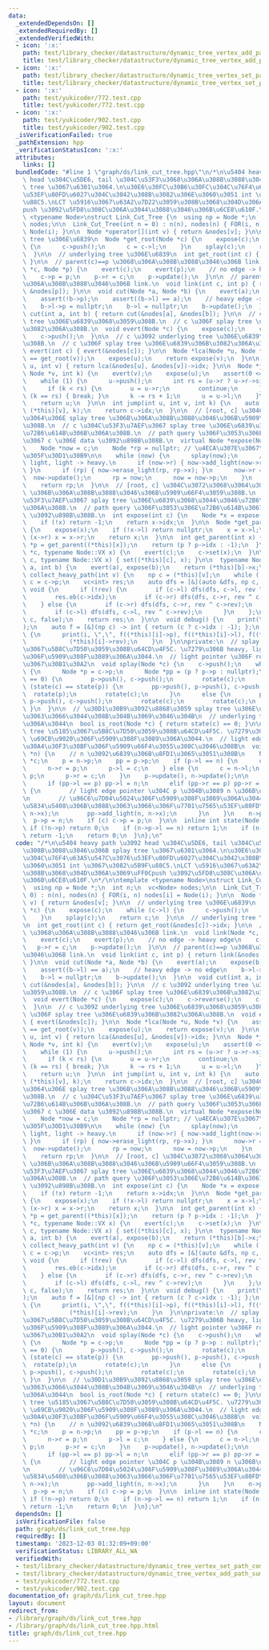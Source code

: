 ```yaml
---
data:
  _extendedDependsOn: []
  _extendedRequiredBy: []
  _extendedVerifiedWith:
  - icon: ':x:'
    path: test/library_checker/datastructure/dynamic_tree_vertex_add_path_sum.test.cpp
    title: test/library_checker/datastructure/dynamic_tree_vertex_add_path_sum.test.cpp
  - icon: ':x:'
    path: test/library_checker/datastructure/dynamic_tree_vertex_set_path_composite.test.cpp
    title: test/library_checker/datastructure/dynamic_tree_vertex_set_path_composite.test.cpp
  - icon: ':x:'
    path: test/yukicoder/772.test.cpp
    title: test/yukicoder/772.test.cpp
  - icon: ':x:'
    path: test/yukicoder/902.test.cpp
    title: test/yukicoder/902.test.cpp
  _isVerificationFailed: true
  _pathExtension: hpp
  _verificationStatusIcon: ':x:'
  attributes:
    links: []
  bundledCode: "#line 1 \"graph/ds/link_cut_tree.hpp\"\n/*\n\u5404 heavy path \u3092\
    \ head \u304C\u5DE6, tail \u304C\u53F3\u3068\u306A\u308B\u3088\u3046\u306B splay\
    \ tree \u3067\u6301\u3064.\n\u30E6\u30FC\u30B6\u30FC\u304C\u76F4\u63A5\u547C\u3076\
    \u53EF\u80FD\u6027\u304C\u3042\u308B\u3082\u306E\u3060\u3051 int \u3067\u3082\u5B9F\
    \u88C5.\nLCT \u5916\u3067\u63A2\u7D22\u3059\u308B\u3068\u304D\u306A\u3069\uFF0C\
    push \u3092\u5FD8\u308C\u306A\u3044\u3088\u3046\u306B\u6CE8\u610F.\n*/\n\ntemplate\
    \ <typename Node>\nstruct Link_Cut_Tree {\n  using np = Node *;\n  int n;\n  vc<Node>\
    \ nodes;\n\n  Link_Cut_Tree(int n = 0) : n(n), nodes(n) { FOR(i, n) nodes[i] =\
    \ Node(i); }\n\n  Node *operator[](int v) { return &nodes[v]; }\n\n  // underlying\
    \ tree \u306E\u6839\n  Node *get_root(Node *c) {\n    expose(c);\n    while (c->l)\
    \ {\n      c->push();\n      c = c->l;\n    }\n    splay(c);\n    return c;\n\
    \  }\n\n  // underlying tree \u306E\u6839\n  int get_root(int c) { return get_root(&nodes[c])->idx;\
    \ }\n\n  // parent(c)==p \u3068\u306A\u308B\u3088\u3046\u306B link.\n  void link(Node\
    \ *c, Node *p) {\n    evert(c);\n    evert(p);\n    // no edge -> heavy edge\n\
    \    c->p = p;\n    p->r = c;\n    p->update();\n  }\n\n  // parent(c)==p \u3068\
    \u306A\u308B\u3088\u3046\u306B link.\n  void link(int c, int p) { return link(&nodes[c],\
    \ &nodes[p]); }\n\n  void cut(Node *a, Node *b) {\n    evert(a);\n    expose(b);\n\
    \    assert(!b->p);\n    assert((b->l) == a);\n    // heavy edge -> no edge\n\
    \    b->l->p = nullptr;\n    b->l = nullptr;\n    b->update();\n  }\n\n  void\
    \ cut(int a, int b) { return cut(&nodes[a], &nodes[b]); }\n\n  // c \u3092 underlying\
    \ tree \u306E\u6839\u3068\u3059\u308B.\n  // c \u306F splay tree \u306E\u6839\u306B\
    \u3082\u306A\u308B.\n  void evert(Node *c) {\n    expose(c);\n    c->reverse();\n\
    \    c->push();\n  }\n\n  // c \u3092 underlying tree \u306E\u6839\u3068\u3059\
    \u308B.\n  // c \u306F splay tree \u306E\u6839\u306B\u3082\u306A\u308B.\n  void\
    \ evert(int c) { evert(&nodes[c]); }\n\n  Node *lca(Node *u, Node *v) {\n    assert(get_root(u)\
    \ == get_root(v));\n    expose(u);\n    return expose(v);\n  }\n\n  int lca(int\
    \ u, int v) { return lca(&nodes[u], &nodes[v])->idx; }\n\n  Node *jump(Node *u,\
    \ Node *v, int k) {\n    evert(v);\n    expose(u);\n    assert(0 <= k && k < (u->size));\n\
    \    while (1) {\n      u->push();\n      int rs = (u->r ? u->r->size : 0);\n\
    \      if (k < rs) {\n        u = u->r;\n        continue;\n      }\n      if\
    \ (k == rs) { break; }\n      k -= rs + 1;\n      u = u->l;\n    }\n    splay(u);\n\
    \    return u;\n  }\n\n  int jump(int u, int v, int k) {\n    auto c = jump((*this)[u],\
    \ (*this)[v], k);\n    return c->idx;\n  }\n\n  // [root, c] \u304C\u3072\u3068\
    \u3064\u306E splay tree \u306B\u306A\u308B\u3088\u3046\u306B\u5909\u66F4\u3059\
    \u308B.\n  // c \u304C\u53F3\u7AEF\u3067 splay tree \u306E\u6839\u3068\u3044\u3046\
    \u72B6\u614B\u306B\u306A\u308B.\n  // path query \u306F\u3053\u306E\u72B6\u614B\
    \u3067 c \u306E data \u3092\u898B\u308B.\n  virtual Node *expose(Node *c) {\n\
    \    Node *now = c;\n    Node *rp = nullptr; // \u4ECA\u307E\u3067\u4F5C\u3063\
    \u305F\u30D1\u30B9\n\n    while (now) {\n      splay(now);\n      // heavy ->\
    \ light, light -> heavy.\n      if (now->r) { now->add_light(now->r, now->r->x);\
    \ }\n      if (rp) { now->erase_light(rp, rp->x); }\n      now->r = rp;\n    \
    \  now->update();\n      rp = now;\n      now = now->p;\n    }\n    splay(c);\n\
    \    return rp;\n  }\n\n  // [root, c] \u304C\u3072\u3068\u3064\u306E splay tree\
    \ \u306B\u306A\u308B\u3088\u3046\u306B\u5909\u66F4\u3059\u308B.\n  // c \u304C\
    \u53F3\u7AEF\u3067 splay tree \u306E\u6839\u3068\u3044\u3046\u72B6\u614B\u306B\
    \u306A\u308B.\n  // path query \u306F\u3053\u306E\u72B6\u614B\u3067 c \u306E data\
    \ \u3092\u898B\u308B.\n  int expose(int c) {\n    Node *x = expose(&nodes[c]);\n\
    \    if (!x) return -1;\n    return x->idx;\n  }\n\n  Node *get_parent(Node *x)\
    \ {\n    expose(x);\n    if (!x->l) return nullptr;\n    x = x->l;\n    while\
    \ (x->r) x = x->r;\n    return x;\n  }\n\n  int get_parent(int x) {\n    Node\
    \ *p = get_parent((*this)[x]);\n    return (p ? p->idx : -1);\n  }\n\n  void set(Node\
    \ *c, typename Node::VX x) {\n    evert(c);\n    c->set(x);\n  }\n\n  void set(int\
    \ c, typename Node::VX x) { set((*this)[c], x); }\n\n  typename Node::X prod_path(int\
    \ a, int b) {\n    evert(a), expose(b);\n    return (*this)[b]->x;\n  }\n\n  vc<int>\
    \ collect_heavy_path(int v) {\n    np c = (*this)[v];\n    while (!is_root(c))\
    \ c = c->p;\n    vc<int> res;\n    auto dfs = [&](auto &dfs, np c, bool rev) ->\
    \ void {\n      if (!rev) {\n        if (c->l) dfs(dfs, c->l, rev ^ c->rev);\n\
    \        res.eb(c->idx);\n        if (c->r) dfs(dfs, c->r, rev ^ c->rev);\n  \
    \    } else {\n        if (c->r) dfs(dfs, c->r, rev ^ c->rev);\n        res.eb(c->idx);\n\
    \        if (c->l) dfs(dfs, c->l, rev ^ c->rev);\n      }\n    };\n    dfs(dfs,\
    \ c, false);\n    return res;\n  }\n\n  void debug() {\n    print(\"p, l, r, rev\"\
    );\n    auto f = [&](np c) -> int { return (c ? c->idx : -1); };\n    FOR(i, len(nodes))\
    \ {\n      print(i, \",\", f((*this)[i]->p), f((*this)[i]->l), f((*this)[i]->r),\n\
    \            (*this)[i]->rev);\n    }\n  }\n\nprivate:\n  // splay tree \u5185\
    \u3067\u5B8C\u7D50\u3059\u308B\u64CD\u4F5C. \u7279\u306B heavy, light \u69CB\u9020\
    \u306F\u5909\u308F\u3089\u306A\u3044.\n  // light pointer \u306F rotate \u5185\
    \u3067\u30B1\u30A2\n  void splay(Node *c) {\n    c->push();\n    while (!is_root(c))\
    \ {\n      Node *p = c->p;\n      Node *pp = (p ? p->p : nullptr);\n      if (state(p)\
    \ == 0) {\n        p->push(), c->push();\n        rotate(c);\n      }\n      elif\
    \ (state(c) == state(p)) {\n        pp->push(), p->push(), c->push();\n      \
    \  rotate(p);\n        rotate(c);\n      }\n      else {\n        pp->push(),\
    \ p->push(), c->push();\n        rotate(c);\n        rotate(c);\n      }\n   \
    \ }\n  }\n\n  // \u30D1\u30B9\u3092\u8868\u3059 splay tree \u306E\u6839\u306B\u306A\
    \u3063\u3066\u3044\u308B\u304B\u3069\u3046\u304B\n  // underlying tree \u3067\u306F\
    \u306A\u3044\n  bool is_root(Node *c) { return state(c) == 0; }\n\n  // splay\
    \ tree \u5185\u3067\u5B8C\u7D50\u3059\u308B\u64CD\u4F5C. \u7279\u306B heavy, light\
    \ \u69CB\u9020\u306F\u5909\u308F\u3089\u306A\u3044.\n  // light edge \u306E\u30DD\
    \u30A4\u30F3\u30BF\u306F\u5909\u66F4\u3055\u308C\u3046\u308B\n  void rotate(Node\
    \ *n) {\n    // n \u3092\u6839\u306B\u8FD1\u3065\u3051\u308B\n    Node *pp, *p,\
    \ *c;\n    p = n->p;\n    pp = p->p;\n    if (p->l == n) {\n      c = n->r;\n\
    \      n->r = p;\n      p->l = c;\n    } else {\n      c = n->l;\n      n->l =\
    \ p;\n      p->r = c;\n    }\n    p->update(), n->update();\n\n    if (pp) {\n\
    \      if (pp->l == p) pp->l = n;\n      elif (pp->r == p) pp->r = n;\n      else\
    \ {\n        // light edge pointer \u304C p \u304B\u3089 n \u306B\u5909\u308F\u308B\
    \n        // \u96C6\u7D04\u5024\u306F\u5909\u308F\u3089\u306A\u3044\u306E\u3067\
    \u5834\u5408\u306B\u3088\u3063\u3066\u306F\u7701\u7565\u53EF\u80FD\n        pp->erase_light(p,\
    \ n->x);\n        pp->add_light(n, n->x);\n      }\n    }\n    n->p = pp;\n  \
    \  p->p = n;\n    if (c) c->p = p;\n  }\n\n  inline int state(Node *n) {\n   \
    \ if (!n->p) return 0;\n    if (n->p->l == n) return 1;\n    if (n->p->r == n)\
    \ return -1;\n    return 0;\n  }\n};\n"
  code: "/*\n\u5404 heavy path \u3092 head \u304C\u5DE6, tail \u304C\u53F3\u3068\u306A\
    \u308B\u3088\u3046\u306B splay tree \u3067\u6301\u3064.\n\u30E6\u30FC\u30B6\u30FC\
    \u304C\u76F4\u63A5\u547C\u3076\u53EF\u80FD\u6027\u304C\u3042\u308B\u3082\u306E\
    \u3060\u3051 int \u3067\u3082\u5B9F\u88C5.\nLCT \u5916\u3067\u63A2\u7D22\u3059\
    \u308B\u3068\u304D\u306A\u3069\uFF0Cpush \u3092\u5FD8\u308C\u306A\u3044\u3088\u3046\
    \u306B\u6CE8\u610F.\n*/\n\ntemplate <typename Node>\nstruct Link_Cut_Tree {\n\
    \  using np = Node *;\n  int n;\n  vc<Node> nodes;\n\n  Link_Cut_Tree(int n =\
    \ 0) : n(n), nodes(n) { FOR(i, n) nodes[i] = Node(i); }\n\n  Node *operator[](int\
    \ v) { return &nodes[v]; }\n\n  // underlying tree \u306E\u6839\n  Node *get_root(Node\
    \ *c) {\n    expose(c);\n    while (c->l) {\n      c->push();\n      c = c->l;\n\
    \    }\n    splay(c);\n    return c;\n  }\n\n  // underlying tree \u306E\u6839\
    \n  int get_root(int c) { return get_root(&nodes[c])->idx; }\n\n  // parent(c)==p\
    \ \u3068\u306A\u308B\u3088\u3046\u306B link.\n  void link(Node *c, Node *p) {\n\
    \    evert(c);\n    evert(p);\n    // no edge -> heavy edge\n    c->p = p;\n \
    \   p->r = c;\n    p->update();\n  }\n\n  // parent(c)==p \u3068\u306A\u308B\u3088\
    \u3046\u306B link.\n  void link(int c, int p) { return link(&nodes[c], &nodes[p]);\
    \ }\n\n  void cut(Node *a, Node *b) {\n    evert(a);\n    expose(b);\n    assert(!b->p);\n\
    \    assert((b->l) == a);\n    // heavy edge -> no edge\n    b->l->p = nullptr;\n\
    \    b->l = nullptr;\n    b->update();\n  }\n\n  void cut(int a, int b) { return\
    \ cut(&nodes[a], &nodes[b]); }\n\n  // c \u3092 underlying tree \u306E\u6839\u3068\
    \u3059\u308B.\n  // c \u306F splay tree \u306E\u6839\u306B\u3082\u306A\u308B.\n\
    \  void evert(Node *c) {\n    expose(c);\n    c->reverse();\n    c->push();\n\
    \  }\n\n  // c \u3092 underlying tree \u306E\u6839\u3068\u3059\u308B.\n  // c\
    \ \u306F splay tree \u306E\u6839\u306B\u3082\u306A\u308B.\n  void evert(int c)\
    \ { evert(&nodes[c]); }\n\n  Node *lca(Node *u, Node *v) {\n    assert(get_root(u)\
    \ == get_root(v));\n    expose(u);\n    return expose(v);\n  }\n\n  int lca(int\
    \ u, int v) { return lca(&nodes[u], &nodes[v])->idx; }\n\n  Node *jump(Node *u,\
    \ Node *v, int k) {\n    evert(v);\n    expose(u);\n    assert(0 <= k && k < (u->size));\n\
    \    while (1) {\n      u->push();\n      int rs = (u->r ? u->r->size : 0);\n\
    \      if (k < rs) {\n        u = u->r;\n        continue;\n      }\n      if\
    \ (k == rs) { break; }\n      k -= rs + 1;\n      u = u->l;\n    }\n    splay(u);\n\
    \    return u;\n  }\n\n  int jump(int u, int v, int k) {\n    auto c = jump((*this)[u],\
    \ (*this)[v], k);\n    return c->idx;\n  }\n\n  // [root, c] \u304C\u3072\u3068\
    \u3064\u306E splay tree \u306B\u306A\u308B\u3088\u3046\u306B\u5909\u66F4\u3059\
    \u308B.\n  // c \u304C\u53F3\u7AEF\u3067 splay tree \u306E\u6839\u3068\u3044\u3046\
    \u72B6\u614B\u306B\u306A\u308B.\n  // path query \u306F\u3053\u306E\u72B6\u614B\
    \u3067 c \u306E data \u3092\u898B\u308B.\n  virtual Node *expose(Node *c) {\n\
    \    Node *now = c;\n    Node *rp = nullptr; // \u4ECA\u307E\u3067\u4F5C\u3063\
    \u305F\u30D1\u30B9\n\n    while (now) {\n      splay(now);\n      // heavy ->\
    \ light, light -> heavy.\n      if (now->r) { now->add_light(now->r, now->r->x);\
    \ }\n      if (rp) { now->erase_light(rp, rp->x); }\n      now->r = rp;\n    \
    \  now->update();\n      rp = now;\n      now = now->p;\n    }\n    splay(c);\n\
    \    return rp;\n  }\n\n  // [root, c] \u304C\u3072\u3068\u3064\u306E splay tree\
    \ \u306B\u306A\u308B\u3088\u3046\u306B\u5909\u66F4\u3059\u308B.\n  // c \u304C\
    \u53F3\u7AEF\u3067 splay tree \u306E\u6839\u3068\u3044\u3046\u72B6\u614B\u306B\
    \u306A\u308B.\n  // path query \u306F\u3053\u306E\u72B6\u614B\u3067 c \u306E data\
    \ \u3092\u898B\u308B.\n  int expose(int c) {\n    Node *x = expose(&nodes[c]);\n\
    \    if (!x) return -1;\n    return x->idx;\n  }\n\n  Node *get_parent(Node *x)\
    \ {\n    expose(x);\n    if (!x->l) return nullptr;\n    x = x->l;\n    while\
    \ (x->r) x = x->r;\n    return x;\n  }\n\n  int get_parent(int x) {\n    Node\
    \ *p = get_parent((*this)[x]);\n    return (p ? p->idx : -1);\n  }\n\n  void set(Node\
    \ *c, typename Node::VX x) {\n    evert(c);\n    c->set(x);\n  }\n\n  void set(int\
    \ c, typename Node::VX x) { set((*this)[c], x); }\n\n  typename Node::X prod_path(int\
    \ a, int b) {\n    evert(a), expose(b);\n    return (*this)[b]->x;\n  }\n\n  vc<int>\
    \ collect_heavy_path(int v) {\n    np c = (*this)[v];\n    while (!is_root(c))\
    \ c = c->p;\n    vc<int> res;\n    auto dfs = [&](auto &dfs, np c, bool rev) ->\
    \ void {\n      if (!rev) {\n        if (c->l) dfs(dfs, c->l, rev ^ c->rev);\n\
    \        res.eb(c->idx);\n        if (c->r) dfs(dfs, c->r, rev ^ c->rev);\n  \
    \    } else {\n        if (c->r) dfs(dfs, c->r, rev ^ c->rev);\n        res.eb(c->idx);\n\
    \        if (c->l) dfs(dfs, c->l, rev ^ c->rev);\n      }\n    };\n    dfs(dfs,\
    \ c, false);\n    return res;\n  }\n\n  void debug() {\n    print(\"p, l, r, rev\"\
    );\n    auto f = [&](np c) -> int { return (c ? c->idx : -1); };\n    FOR(i, len(nodes))\
    \ {\n      print(i, \",\", f((*this)[i]->p), f((*this)[i]->l), f((*this)[i]->r),\n\
    \            (*this)[i]->rev);\n    }\n  }\n\nprivate:\n  // splay tree \u5185\
    \u3067\u5B8C\u7D50\u3059\u308B\u64CD\u4F5C. \u7279\u306B heavy, light \u69CB\u9020\
    \u306F\u5909\u308F\u3089\u306A\u3044.\n  // light pointer \u306F rotate \u5185\
    \u3067\u30B1\u30A2\n  void splay(Node *c) {\n    c->push();\n    while (!is_root(c))\
    \ {\n      Node *p = c->p;\n      Node *pp = (p ? p->p : nullptr);\n      if (state(p)\
    \ == 0) {\n        p->push(), c->push();\n        rotate(c);\n      }\n      elif\
    \ (state(c) == state(p)) {\n        pp->push(), p->push(), c->push();\n      \
    \  rotate(p);\n        rotate(c);\n      }\n      else {\n        pp->push(),\
    \ p->push(), c->push();\n        rotate(c);\n        rotate(c);\n      }\n   \
    \ }\n  }\n\n  // \u30D1\u30B9\u3092\u8868\u3059 splay tree \u306E\u6839\u306B\u306A\
    \u3063\u3066\u3044\u308B\u304B\u3069\u3046\u304B\n  // underlying tree \u3067\u306F\
    \u306A\u3044\n  bool is_root(Node *c) { return state(c) == 0; }\n\n  // splay\
    \ tree \u5185\u3067\u5B8C\u7D50\u3059\u308B\u64CD\u4F5C. \u7279\u306B heavy, light\
    \ \u69CB\u9020\u306F\u5909\u308F\u3089\u306A\u3044.\n  // light edge \u306E\u30DD\
    \u30A4\u30F3\u30BF\u306F\u5909\u66F4\u3055\u308C\u3046\u308B\n  void rotate(Node\
    \ *n) {\n    // n \u3092\u6839\u306B\u8FD1\u3065\u3051\u308B\n    Node *pp, *p,\
    \ *c;\n    p = n->p;\n    pp = p->p;\n    if (p->l == n) {\n      c = n->r;\n\
    \      n->r = p;\n      p->l = c;\n    } else {\n      c = n->l;\n      n->l =\
    \ p;\n      p->r = c;\n    }\n    p->update(), n->update();\n\n    if (pp) {\n\
    \      if (pp->l == p) pp->l = n;\n      elif (pp->r == p) pp->r = n;\n      else\
    \ {\n        // light edge pointer \u304C p \u304B\u3089 n \u306B\u5909\u308F\u308B\
    \n        // \u96C6\u7D04\u5024\u306F\u5909\u308F\u3089\u306A\u3044\u306E\u3067\
    \u5834\u5408\u306B\u3088\u3063\u3066\u306F\u7701\u7565\u53EF\u80FD\n        pp->erase_light(p,\
    \ n->x);\n        pp->add_light(n, n->x);\n      }\n    }\n    n->p = pp;\n  \
    \  p->p = n;\n    if (c) c->p = p;\n  }\n\n  inline int state(Node *n) {\n   \
    \ if (!n->p) return 0;\n    if (n->p->l == n) return 1;\n    if (n->p->r == n)\
    \ return -1;\n    return 0;\n  }\n};\n"
  dependsOn: []
  isVerificationFile: false
  path: graph/ds/link_cut_tree.hpp
  requiredBy: []
  timestamp: '2023-12-03 01:32:09+09:00'
  verificationStatus: LIBRARY_ALL_WA
  verifiedWith:
  - test/library_checker/datastructure/dynamic_tree_vertex_set_path_composite.test.cpp
  - test/library_checker/datastructure/dynamic_tree_vertex_add_path_sum.test.cpp
  - test/yukicoder/772.test.cpp
  - test/yukicoder/902.test.cpp
documentation_of: graph/ds/link_cut_tree.hpp
layout: document
redirect_from:
- /library/graph/ds/link_cut_tree.hpp
- /library/graph/ds/link_cut_tree.hpp.html
title: graph/ds/link_cut_tree.hpp
---
```

